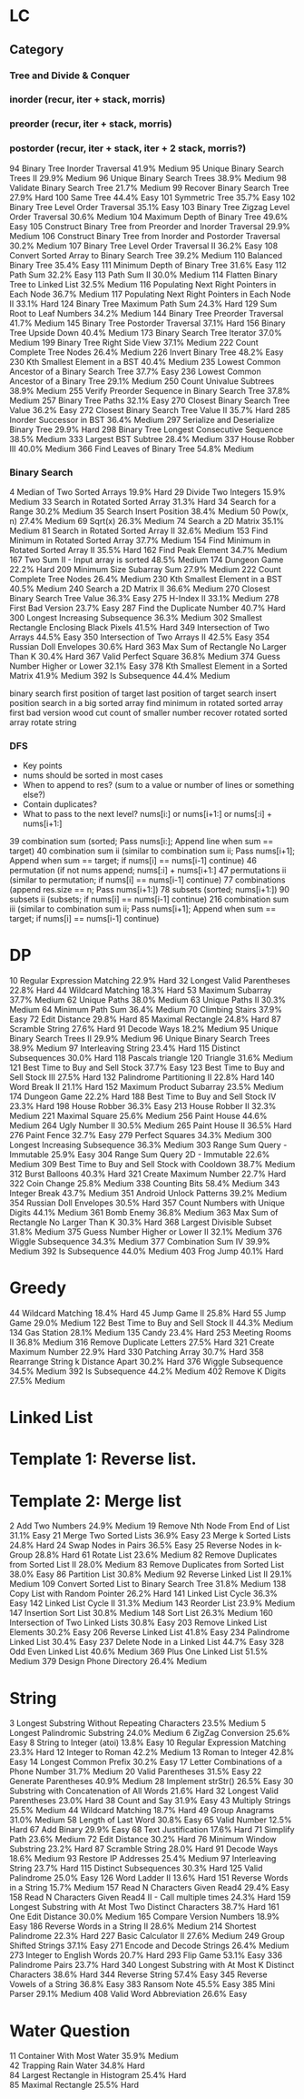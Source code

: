 # LC

## Category

### Tree and Divide & Conquer
### inorder (recur, iter + stack, morris)
### preorder (recur, iter + stack, morris)
### postorder (recur, iter + stack, iter + 2 stack, morris?)

94  Binary Tree Inorder Traversal   41.9%   Medium
95  Unique Binary Search Trees II   29.9%   Medium
96  Unique Binary Search Trees  38.9%   Medium
98  Validate Binary Search Tree 21.7%   Medium
99  Recover Binary Search Tree  27.9%   Hard
100 Same Tree   44.4%   Easy
101 Symmetric Tree  35.7%   Easy
102 Binary Tree Level Order Traversal   35.1%   Easy
103 Binary Tree Zigzag Level Order Traversal    30.6%   Medium
104 Maximum Depth of Binary Tree    49.6%   Easy
105 Construct Binary Tree from Preorder and Inorder Traversal   29.9%   Medium
106 Construct Binary Tree from Inorder and Postorder Traversal  30.2%   Medium
107 Binary Tree Level Order Traversal II    36.2%   Easy
108 Convert Sorted Array to Binary Search Tree  39.2%   Medium
110 Balanced Binary Tree    35.4%   Easy
111 Minimum Depth of Binary Tree    31.6%   Easy
112 Path Sum    32.2%   Easy
113 Path Sum II 30.0%   Medium
114 Flatten Binary Tree to Linked List  32.5%   Medium
116 Populating Next Right Pointers in Each Node 36.7%   Medium
117 Populating Next Right Pointers in Each Node II  33.1%   Hard
124 Binary Tree Maximum Path Sum    24.3%   Hard
129 Sum Root to Leaf Numbers    34.2%   Medium
144 Binary Tree Preorder Traversal  41.7%   Medium
145 Binary Tree Postorder Traversal 37.1%   Hard
156 Binary Tree Upside Down     40.4%   Medium
173 Binary Search Tree Iterator 37.0%   Medium
199 Binary Tree Right Side View 37.1%   Medium
222 Count Complete Tree Nodes   26.4%   Medium
226 Invert Binary Tree  48.2%   Easy
230 Kth Smallest Element in a BST   40.4%   Medium
235 Lowest Common Ancestor of a Binary Search Tree  37.7%   Easy
236 Lowest Common Ancestor of a Binary Tree 29.1%   Medium
250 Count Univalue Subtrees     38.9%   Medium
255 Verify Preorder Sequence in Binary Search Tree  37.8%   Medium
257 Binary Tree Paths   32.1%   Easy
270 Closest Binary Search Tree Value    36.2%   Easy
272 Closest Binary Search Tree Value II     35.7%   Hard
285 Inorder Successor in BST    36.4%   Medium
297 Serialize and Deserialize Binary Tree   29.9%   Hard
298 Binary Tree Longest Consecutive Sequence    38.5%   Medium
333 Largest BST Subtree     28.4%   Medium
337 House Robber III    40.0%   Medium
366 Find Leaves of Binary Tree  54.8%   Medium


### Binary Search
4   Median of Two Sorted Arrays 19.9%   Hard
29  Divide Two Integers     15.9%   Medium
33  Search in Rotated Sorted Array  31.3%   Hard
34  Search for a Range  30.2%   Medium
35  Search Insert Position  38.4%   Medium
50  Pow(x, n)   27.4%   Medium
69  Sqrt(x) 26.3%   Medium
74  Search a 2D Matrix  35.1%   Medium
81  Search in Rotated Sorted Array II   32.6%   Medium
153 Find Minimum in Rotated Sorted Array    37.7%   Medium
154 Find Minimum in Rotated Sorted Array II 35.5%   Hard
162 Find Peak Element   34.7%   Medium
167 Two Sum II - Input array is sorted  48.5%   Medium
174 Dungeon Game    22.2%   Hard
209 Minimum Size Subarray Sum   27.9%   Medium
222 Count Complete Tree Nodes   26.4%   Medium
230 Kth Smallest Element in a BST   40.5%   Medium
240 Search a 2D Matrix II   36.6%   Medium
270 Closest Binary Search Tree Value    36.3%   Easy
275 H-Index II  33.1%   Medium
278 First Bad Version   23.7%   Easy
287 Find the Duplicate Number   40.7%   Hard
300 Longest Increasing Subsequence  36.3%   Medium
302 Smallest Rectangle Enclosing Black Pixels   41.5%   Hard
349 Intersection of Two Arrays  44.5%   Easy
350 Intersection of Two Arrays II   42.5%   Easy
354 Russian Doll Envelopes  30.6%   Hard
363 Max Sum of Rectangle No Larger Than K   30.4%   Hard
367 Valid Perfect Square    36.8%   Medium
374 Guess Number Higher or Lower    32.1%   Easy
378 Kth Smallest Element in a Sorted Matrix 41.9%   Medium
392 Is Subsequence  44.4%   Medium

binary search
first position of target
last position of target
search insert position
search in a big sorted array
find minimum in rotated sorted array
first bad version
wood cut
count of smaller number
recover rotated sorted array
rotate string

### DFS
* Key points
* nums should be sorted in most cases
* When to append to res? (sum to a value or number of lines or something else?)
* Contain duplicates?
* What to pass to the next level? nums[i:] or nums[i+1:] or nums[:i] + nums[i+1:]

39 combination sum (sorted; Pass nums[i:]; Append line when sum == target)
40 combination sum ii (similar to combination sum ii; Pass nums[i+1]; Append when sum == target; if nums[i] == nums[i-1] continue)
46 permutation  (if not nums append; nums[:i] + nums[i+1:]
47 permutations ii  (similar to permutation; if nums[i] == nums[i-1] continue)
77 combinations (append res.size == n; Pass nums[i+1:])
78 subsets  (sorted; nums[i+1:])
90 subsets ii   (subsets; if nums[i] == nums[i-1] continue)
216 combination sum iii (similar to combination sum ii; Pass nums[i+1]; Append when sum == target; if nums[i] == nums[i-1] continue)

# DP
10  Regular Expression Matching 22.9%   Hard
32  Longest Valid Parentheses   22.8%   Hard
44  Wildcard Matching   18.3%   Hard
53  Maximum Subarray    37.7%   Medium
62  Unique Paths    38.0%   Medium
63  Unique Paths II 30.3%   Medium
64  Minimum Path Sum    36.4%   Medium
70  Climbing Stairs 37.9%   Easy
72  Edit Distance   29.8%   Hard
85  Maximal Rectangle   24.8%   Hard
87  Scramble String 27.6%   Hard
91  Decode Ways 18.2%   Medium
95  Unique Binary Search Trees II   29.9%   Medium
96  Unique Binary Search Trees  38.9%   Medium
97  Interleaving String 23.4%   Hard
115 Distinct Subsequences   30.0%   Hard
118 Pascals triangle
120 Triangle    31.6%   Medium
121 Best Time to Buy and Sell Stock 37.7%   Easy
123 Best Time to Buy and Sell Stock III 27.5%   Hard
132 Palindrome Partitioning II  22.8%   Hard
140 Word Break II   21.1%   Hard
152 Maximum Product Subarray    23.5%   Medium
174 Dungeon Game    22.2%   Hard
188 Best Time to Buy and Sell Stock IV  23.3%   Hard
198 House Robber    36.3%   Easy
213 House Robber II 32.3%   Medium
221 Maximal Square  25.6%   Medium
256 Paint House     44.6%   Medium
264 Ugly Number II  30.5%   Medium
265 Paint House II  36.5%   Hard
276 Paint Fence     32.7%   Easy
279 Perfect Squares 34.3%   Medium
300 Longest Increasing Subsequence  36.3%   Medium
303 Range Sum Query - Immutable 25.9%   Easy
304 Range Sum Query 2D - Immutable  22.6%   Medium
309 Best Time to Buy and Sell Stock with Cooldown   38.7%   Medium
312 Burst Balloons  40.3%   Hard
321 Create Maximum Number   22.7%   Hard
322 Coin Change 25.8%   Medium
338 Counting Bits   58.4%   Medium
343 Integer Break   43.7%   Medium
351 Android Unlock Patterns     39.2%   Medium
354 Russian Doll Envelopes  30.5%   Hard
357 Count Numbers with Unique Digits    44.1%   Medium
361 Bomb Enemy  36.8%   Medium
363 Max Sum of Rectangle No Larger Than K   30.3%   Hard
368 Largest Divisible Subset    31.8%   Medium
375 Guess Number Higher or Lower II 32.1%   Medium
376 Wiggle Subsequence  34.3%   Medium
377 Combination Sum IV  39.9%   Medium
392 Is Subsequence  44.0%   Medium
403 Frog Jump   40.1%   Hard

# Greedy
44  Wildcard Matching   18.4%   Hard
45  Jump Game II    25.8%   Hard
55  Jump Game   29.0%   Medium
122 Best Time to Buy and Sell Stock II  44.3%   Medium
134 Gas Station 28.1%   Medium
135 Candy   23.4%   Hard
253 Meeting Rooms II    36.8%   Medium
316 Remove Duplicate Letters    27.5%   Hard
321 Create Maximum Number   22.9%   Hard
330 Patching Array  30.7%   Hard
358 Rearrange String k Distance Apart   30.2%   Hard
376 Wiggle Subsequence  34.5%   Medium
392 Is Subsequence  44.2%   Medium
402 Remove K Digits 27.5%   Medium

# Linked List
# Template 1: Reverse list. 
# Template 2: Merge list
2   Add Two Numbers 24.9%   Medium
19  Remove Nth Node From End of List    31.1%   Easy
21  Merge Two Sorted Lists  36.9%   Easy
23  Merge k Sorted Lists    24.8%   Hard
24  Swap Nodes in Pairs 36.5%   Easy
25  Reverse Nodes in k-Group    28.8%   Hard
61  Rotate List 23.6%   Medium
82  Remove Duplicates from Sorted List II   28.0%   Medium
83  Remove Duplicates from Sorted List  38.0%   Easy
86  Partition List  30.8%   Medium
92  Reverse Linked List II  29.1%   Medium
109 Convert Sorted List to Binary Search Tree   31.8%   Medium
138 Copy List with Random Pointer   26.2%   Hard
141 Linked List Cycle   36.3%   Easy
142 Linked List Cycle II    31.3%   Medium
143 Reorder List    23.9%   Medium
147 Insertion Sort List 30.8%   Medium
148 Sort List   26.3%   Medium
160 Intersection of Two Linked Lists    30.8%   Easy
203 Remove Linked List Elements 30.2%   Easy
206 Reverse Linked List 41.8%   Easy
234 Palindrome Linked List  30.4%   Easy
237 Delete Node in a Linked List    44.7%   Easy
328 Odd Even Linked List    40.6%   Medium
369 Plus One Linked List    51.5%   Medium
379 Design Phone Directory  26.4%   Medium

# String
3   Longest Substring Without Repeating Characters  23.5%   Medium
5   Longest Palindromic Substring   24.0%   Medium
6   ZigZag Conversion   25.6%   Easy
8   String to Integer (atoi)    13.8%   Easy
10  Regular Expression Matching 23.3%   Hard
12  Integer to Roman    42.2%   Medium
13  Roman to Integer    42.8%   Easy
14  Longest Common Prefix   30.2%   Easy
17  Letter Combinations of a Phone Number   31.7%   Medium
20  Valid Parentheses   31.5%   Easy
22  Generate Parentheses    40.9%   Medium
28  Implement strStr()  26.5%   Easy
30  Substring with Concatenation of All Words   21.6%   Hard
32  Longest Valid Parentheses   23.0%   Hard
38  Count and Say   31.9%   Easy
43  Multiply Strings    25.5%   Medium
44  Wildcard Matching   18.7%   Hard
49  Group Anagrams  31.0%   Medium
58  Length of Last Word 30.8%   Easy
65  Valid Number    12.5%   Hard
67  Add Binary  29.9%   Easy
68  Text Justification  17.6%   Hard
71  Simplify Path   23.6%   Medium
72  Edit Distance   30.2%   Hard
76  Minimum Window Substring    23.2%   Hard
87  Scramble String 28.0%   Hard
91  Decode Ways 18.6%   Medium
93  Restore IP Addresses    25.4%   Medium
97  Interleaving String 23.7%   Hard
115 Distinct Subsequences   30.3%   Hard
125 Valid Palindrome    25.0%   Easy
126 Word Ladder II  13.6%   Hard
151 Reverse Words in a String   15.7%   Medium
157 Read N Characters Given Read4   29.4%   Easy
158 Read N Characters Given Read4 II - Call multiple times  24.3%   Hard
159 Longest Substring with At Most Two Distinct Characters  38.7%   Hard
161 One Edit Distance   30.0%   Medium
165 Compare Version Numbers 18.9%   Easy
186 Reverse Words in a String II    28.6%   Medium
214 Shortest Palindrome 22.3%   Hard
227 Basic Calculator II 27.6%   Medium
249 Group Shifted Strings   37.1%   Easy
271 Encode and Decode Strings   26.4%   Medium
273 Integer to English Words    20.7%   Hard
293 Flip Game   53.1%   Easy
336 Palindrome Pairs    23.7%   Hard
340 Longest Substring with At Most K Distinct Characters    38.6%   Hard
344 Reverse String  57.4%   Easy
345 Reverse Vowels of a String  36.8%   Easy
383 Ransom Note 45.5%   Easy
385 Mini Parser 29.1%   Medium
408 Valid Word Abbreviation     26.6%   Easy

# Water Question
11 Container With Most Water       35.9%   Medium  
42 Trapping Rain Water         34.8%   Hard    
84 Largest Rectangle in Histogram          25.4%   Hard    
85 Maximal Rectangle       25.5%   Hard
